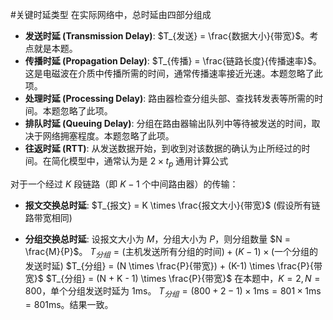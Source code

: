 #关键时延类型 在实际网络中，总时延由四部分组成
* **发送时延 (Transmission Delay)**: $T_{发送} = \frac{数据大小}{带宽}$。考点就是本题。
*   **传播时延 (Propagation Delay)**: $T_{传播} = \frac{链路长度}{传播速率}$。这是电磁波在介质中传播所需的时间，通常传播速率接近光速。本题忽略了此项。
*   **处理时延 (Processing Delay)**: 路由器检查分组头部、查找转发表等所需的时间。本题忽略了此项。
*   **排队时延 (Queuing Delay)**: 分组在路由器输出队列中等待被发送的时间，取决于网络拥塞程度。本题忽略了此项。
*  **往返时延 (RTT)**: 从发送数据开始，到收到对该数据的确认为止所经过的时间。在简化模型中，通常认为是 $2 \times t_p$
通用计算公式

对于一个经过 $K$ 段链路（即 $K-1$ 个中间路由器）的传输：

*   **报文交换总时延**:
    $T_{报文} = K \times \frac{报文大小}{带宽}$
    (假设所有链路带宽相同)

*   **分组交换总时延**:
    设报文大小为 $M$，分组大小为 $P$，则分组数量 $N = \frac{M}{P}$。
    $T_{分组} = (\text{主机发送所有分组的时间}) + (K-1) \times (\text{一个分组的发送时延})$
    $T_{分组} = (N \times \frac{P}{带宽}) + (K-1) \times \frac{P}{带宽}$
    $T_{分组} = (N + K - 1) \times \frac{P}{带宽}$
    在本题中，$K=2, N=800$，单个分组发送时延为 $1\text{ms}$。
    $T_{分组} = (800 + 2 - 1) \times 1\text{ms} = 801 \times 1\text{ms} = 801\text{ms}$。结果一致。